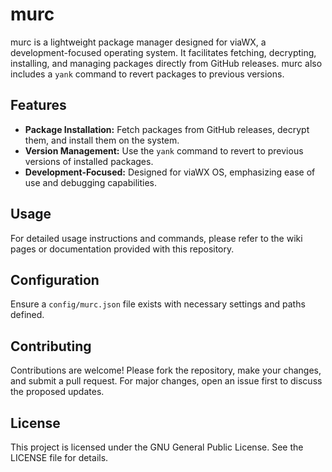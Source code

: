 # murc

murc is a lightweight package manager designed for viaWX, a development-focused operating system. It facilitates fetching, decrypting, installing, and managing packages directly from GitHub releases. murc also includes a `yank` command to revert packages to previous versions.

## Features

- **Package Installation:** Fetch packages from GitHub releases, decrypt them, and install them on the system.
- **Version Management:** Use the `yank` command to revert to previous versions of installed packages.
- **Development-Focused:** Designed for viaWX OS, emphasizing ease of use and debugging capabilities.

## Usage

For detailed usage instructions and commands, please refer to the wiki pages or documentation provided with this repository.

## Configuration

Ensure a `config/murc.json` file exists with necessary settings and paths defined.

## Contributing

Contributions are welcome! Please fork the repository, make your changes, and submit a pull request. For major changes, open an issue first to discuss the proposed updates.

## License

This project is licensed under the GNU General Public License. See the LICENSE file for details.
